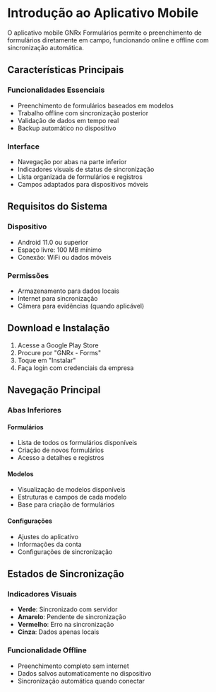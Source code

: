 # Introdução ao Aplicativo Mobile

O aplicativo mobile GNRx Formulários permite o preenchimento de formulários diretamente em campo, funcionando online e offline com sincronização automática.

## Características Principais

### Funcionalidades Essenciais
- Preenchimento de formulários baseados em modelos
- Trabalho offline com sincronização posterior
- Validação de dados em tempo real
- Backup automático no dispositivo

### Interface
- Navegação por abas na parte inferior
- Indicadores visuais de status de sincronização
- Lista organizada de formulários e registros
- Campos adaptados para dispositivos móveis

## Requisitos do Sistema

### Dispositivo
- Android 11.0 ou superior
- Espaço livre: 100 MB mínimo
- Conexão: WiFi ou dados móveis

### Permissões
- Armazenamento para dados locais
- Internet para sincronização
- Câmera para evidências (quando aplicável)

## Download e Instalação

1. Acesse a Google Play Store
2. Procure por "GNRx - Forms"
3. Toque em "Instalar"
4. Faça login com credenciais da empresa

## Navegação Principal

### Abas Inferiores

#### Formulários
- Lista de todos os formulários disponíveis
- Criação de novos formulários
- Acesso a detalhes e registros

#### Modelos
- Visualização de modelos disponíveis
- Estruturas e campos de cada modelo
- Base para criação de formulários

#### Configurações
- Ajustes do aplicativo
- Informações da conta
- Configurações de sincronização

## Estados de Sincronização

### Indicadores Visuais
- **Verde**: Sincronizado com servidor
- **Amarelo**: Pendente de sincronização
- **Vermelho**: Erro na sincronização
- **Cinza**: Dados apenas locais

### Funcionalidade Offline
- Preenchimento completo sem internet
- Dados salvos automaticamente no dispositivo
- Sincronização automática quando conectar